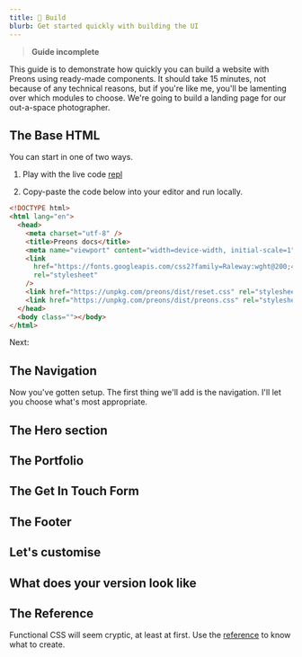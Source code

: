 ```yaml
---
title: 💫 Build
blurb: Get started quickly with building the UI
---
```


> **Guide incomplete**

This guide is to demonstrate how quickly you can build a website with Preons using ready-made components. It should take 15 minutes, not because of any technical reasons, but if you're like me, you'll be lamenting over which modules to choose. We're going to build a landing page for our out-a-space photographer.

## The Base HTML

You can start in one of two ways.

1. Play with the live code [repl](https://repl.it/@gemmadlou/Starter#index.html)

2. Copy-paste the code below into your editor and run locally.

```html
<!DOCTYPE html>
<html lang="en">
  <head>
    <meta charset="utf-8" />
    <title>Preons docs</title>
    <meta name="viewport" content="width=device-width, initial-scale=1" />
    <link
      href="https://fonts.googleapis.com/css2?family=Raleway:wght@200;400;500;600;700&display=swap"
      rel="stylesheet"
    />
    <link href="https://unpkg.com/preons/dist/reset.css" rel="stylesheet" />
    <link href="https://unpkg.com/preons/dist/preons.css" rel="stylesheet" />
  </head>
  <body class=""></body>
</html>
```

Next:

## The Navigation

Now you've gotten setup. The first thing we'll add is the navigation. I'll let you choose what's most appropriate.

## The Hero section

## The Portfolio

## The Get In Touch Form

## The Footer

## Let's customise

## What does your version look like

## The Reference

Functional CSS will seem cryptic, at least at first. Use the [reference](/search) to know what to create.
